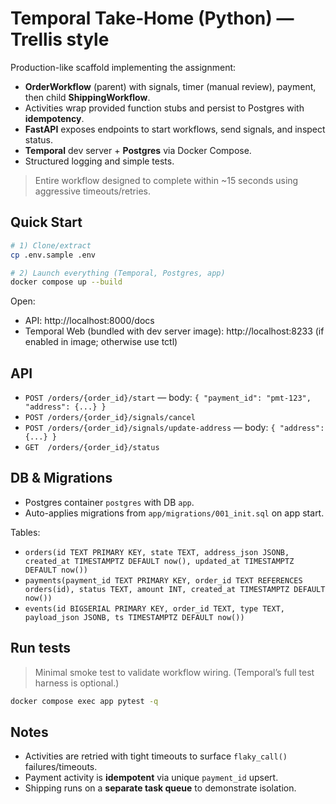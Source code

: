 # Temporal Take‑Home (Python) — Trellis style

Production-like scaffold implementing the assignment:

- **OrderWorkflow** (parent) with signals, timer (manual review), payment, then child **ShippingWorkflow**.
- Activities wrap provided function stubs and persist to Postgres with **idempotency**.
- **FastAPI** exposes endpoints to start workflows, send signals, and inspect status.
- **Temporal** dev server + **Postgres** via Docker Compose.
- Structured logging and simple tests.

> Entire workflow designed to complete within ~15 seconds using aggressive timeouts/retries.

## Quick Start

```bash
# 1) Clone/extract
cp .env.sample .env

# 2) Launch everything (Temporal, Postgres, app)
docker compose up --build
```

Open:
- API: http://localhost:8000/docs
- Temporal Web (bundled with dev server image): http://localhost:8233  (if enabled in image; otherwise use tctl)

## API

- `POST /orders/{order_id}/start` — body: `{ "payment_id": "pmt-123", "address": {...} }`
- `POST /orders/{order_id}/signals/cancel`
- `POST /orders/{order_id}/signals/update-address` — body: `{ "address": {...} }`
- `GET  /orders/{order_id}/status`

## DB & Migrations

- Postgres container `postgres` with DB `app`.
- Auto-applies migrations from `app/migrations/001_init.sql` on app start.

Tables:
- `orders(id TEXT PRIMARY KEY, state TEXT, address_json JSONB, created_at TIMESTAMPTZ DEFAULT now(), updated_at TIMESTAMPTZ DEFAULT now())`
- `payments(payment_id TEXT PRIMARY KEY, order_id TEXT REFERENCES orders(id), status TEXT, amount INT, created_at TIMESTAMPTZ DEFAULT now())`
- `events(id BIGSERIAL PRIMARY KEY, order_id TEXT, type TEXT, payload_json JSONB, ts TIMESTAMPTZ DEFAULT now())`

## Run tests

> Minimal smoke test to validate workflow wiring. (Temporal’s full test harness is optional.)

```bash
docker compose exec app pytest -q
```

## Notes

- Activities are retried with tight timeouts to surface `flaky_call()` failures/timeouts.
- Payment activity is **idempotent** via unique `payment_id` upsert.
- Shipping runs on a **separate task queue** to demonstrate isolation.
